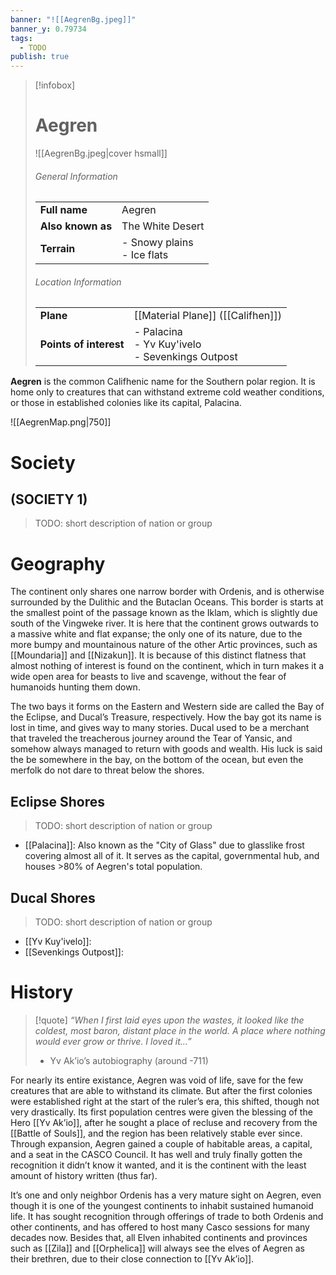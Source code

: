 ```yaml
---
banner: "![[AegrenBg.jpeg]]"
banner_y: 0.79734
tags:
  - TODO
publish: true
---
```

> [!infobox]
> # Aegren 
> ![[AegrenBg.jpeg|cover hsmall]]  
> ###### General Information
> | | |  
> |---|---|  
> | **Full name** |Aegren |
> | **Also known as** | The White Desert |
> | **Terrain** | - Snowy plains<br>- Ice flats |
> ###### Location Information
> | | |  
> |---|---|  
> | **Plane** | [[Material Plane]] ([[Califhen]]) |
> | **Points of interest** | - Palacina<br>- Yv Kuy'ivelo<br>- Sevenkings Outpost |

**Aegren** is the common Califhenic name for the Southern polar region. It is home only to creatures that can withstand extreme cold weather conditions, or those in established colonies like its capital, Palacina.

![[AegrenMap.png|750]]

# Society
## (SOCIETY 1)
> TODO: short description of nation or group

# Geography
The continent only shares one narrow border with Ordenis, and is otherwise surrounded by the Dulithic and the Butaclan Oceans. This border is starts at the smallest point of the passage known as the Iklam, which is slightly due south of the Vingweke river. It is here that the continent grows outwards to a massive white and flat expanse; the only one of its nature, due to the more bumpy and mountainous nature of the other Artic provinces, such as [[Moundaria]] and [[Nizakun]]. It is because of this distinct flatness that almost nothing of interest is found on the continent, which in turn makes it a wide open area for beasts to live and scavenge, without the fear of humanoids hunting them down.  

The two bays it forms on the Eastern and Western side are called the Bay of the Eclipse, and Ducal’s Treasure, respectively. How the bay got its name is lost in time, and gives way to many stories. Ducal used to be a merchant that traveled the treacherous journey around the Tear of Yansic, and somehow always managed to return with goods and wealth. His luck is said the be somewhere in the bay, on the bottom of the ocean, but even the merfolk do not dare to threat below the shores.
## Eclipse Shores
> TODO: short description of nation or group
- [[Palacina]]: Also known as the "City of Glass" due to glasslike frost covering almost all of it. It serves as the capital, governmental hub, and houses >80% of Aegren's total population.
## Ducal Shores
> TODO: short description of nation or group
- [[Yv Kuy'ivelo]]: 
- [[Sevenkings Outpost]]: 
# History
> [!quote]
> *“When I first laid eyes upon the wastes, it looked like the coldest, most baron, distant place in the world. A place where nothing would ever grow or thrive. I loved it…”*  
> - Yv Ak’io’s autobiography (around -711) 

For nearly its entire existance, Aegren was void of life, save for the few creatures that are able to withstand its climate. But after the first colonies were established right at the start of the ruler’s era, this shifted, though not very drastically. Its first population centres were given the blessing of the Hero [[Yv Ak’io]], after he sought a place of recluse and recovery from the [[Battle of Souls]], and the region has been relatively stable ever since. Through expansion, Aegren gained a couple of habitable areas, a capital, and a seat in the CASCO Council. It has well and truly finally gotten the recognition it didn’t know it wanted, and it is the continent with the least amount of history written (thus far).

It’s one and only neighbor Ordenis has a very mature sight on Aegren, even though it is one of the youngest continents to inhabit sustained humanoid life. It has sought recognition through offerings of trade to both Ordenis and other continents, and has offered to host many Casco sessions for many decades now. Besides that, all Elven inhabited continents and provinces such as [[Zila]] and [[Orphelica]] will always see the elves of Aegren as their brethren, due to their close connection to [[Yv Ak’io]].